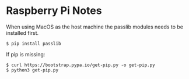 # Raspberry Pi Notes

When using MacOS as the host machine the passlib modules
  needs to be installed first.

```
$ pip install passlib
```

If pip is missing:

```
$ curl https://bootstrap.pypa.io/get-pip.py -o get-pip.py
$ python3 get-pip.py
```

